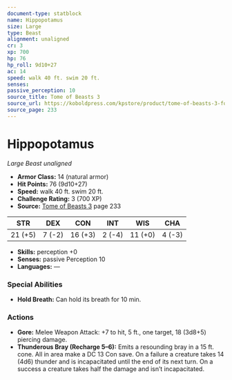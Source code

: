 ```yaml
---
document-type: statblock
name: Hippopotamus
size: Large
type: Beast
alignment: unaligned
cr: 3
xp: 700
hp: 76
hp_roll: 9d10+27
ac: 14
speed: walk 40 ft. swim 20 ft.
senses: 
passive_perception: 10
source_title: Tome of Beasts 3
source_url: https://koboldpress.com/kpstore/product/tome-of-beasts-3-for-5th-edition/
source_page: 233
---
```


# Hippopotamus

*Large* *Beast* *unaligned*

- **Armor Class:** 14 (natural armor)
- **Hit Points:** 76 (9d10+27)
- **Speed:** walk 40 ft. swim 20 ft.
- **Challenge Rating:** 3 (700 XP)
- **Source:** [Tome of Beasts 3](https://koboldpress.com/kpstore/product/tome-of-beasts-3-for-5th-edition/) page 233

| STR | DEX | CON | INT | WIS | CHA |
| --- | --- | --- | --- | --- | --- |
| 21 (+5) | 7 (-2) | 16 (+3) | 2 (-4) | 11 (+0) | 4 (-3) |

- **Skills:** perception +0
- **Senses:** passive Perception 10
- **Languages:** —

### Special Abilities

- **Hold Breath:** Can hold its breath for 10 min.

### Actions

- **Gore:** Melee Weapon Attack: +7 to hit, 5 ft., one target, 18 (3d8+5) piercing damage.
- **Thunderous Bray (Recharge 5–6):** Emits a resounding bray in a 15 ft. cone. All in area make a DC 13 Con save. On a failure a creature takes 14 (4d6) thunder and is incapacitated until the end of its next turn. On a success a creature takes half the damage and isn’t incapacitated.
